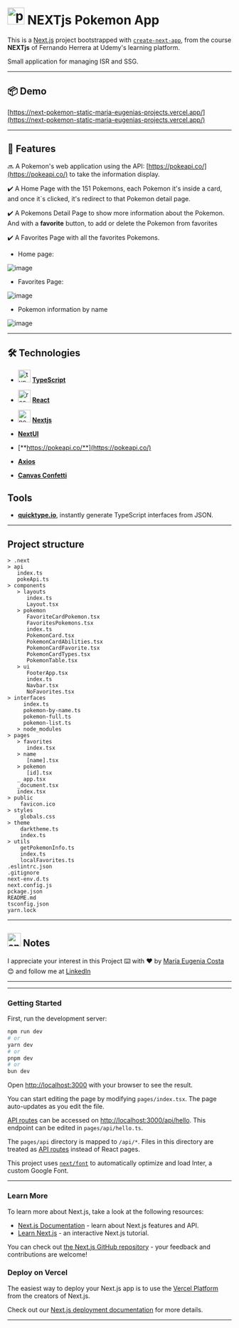 # <img width="38" height="38" src="https://img.icons8.com/color/38/pokemon.png" alt="pokemon"/> NEXTjs Pokemon App

This is a [Next.js](https://nextjs.org/) project bootstrapped with [`create-next-app`](https://github.com/vercel/next.js/tree/canary/packages/create-next-app), from the course **NEXTjs** of Fernando Herrera at Udemy's learning platform.

Small application for managing ISR and SSG.

---

## 📦 Demo 

[https://next-pokemon-static-maria-eugenias-projects.vercel.app/](https://next-pokemon-static-maria-eugenias-projects.vercel.app/)

---

## 📢 Features


🔜 A Pokemon's web application using the API: [https://pokeapi.co/](https://pokeapi.co/) to take the information display.

✔️ A Home Page with the 151 Pokemons, each Pokemon it's inside a card, and once it`s clicked, it's redirect to that Pokemon detail page.  

✔️ A Pokemons Detail Page to show more information about the Pokemon. And with a **favorite** button, to add or delete the Pokemon from favorites

✔️ A Favorites Page with all the favorites Pokemons.

- Home page:

![image](https://github.com/eugenia1984/next-pokemon/assets/72580574/c9d25353-ddff-4b84-8c63-0306a6e4c1b9)

- Favorites Page:

![image](https://github.com/eugenia1984/next-pokemon/assets/72580574/e75b58eb-2d47-43ed-a2e9-2d0230dea4f4)

- Pokemon information by name

![image](https://github.com/eugenia1984/next-pokemon/assets/72580574/f264f7b7-f626-4f91-b871-f73153eba0a7)


---

## 🛠️ Technologies 

- <img width="28" height="28" src="https://img.icons8.com/external-tal-revivo-color-tal-revivo/28/external-typescript-an-open-source-programming-language-developed-and-maintained-by-microsoft-logo-color-tal-revivo.png" alt="typescript icon"/> [**TypeScript**](https://www.typescriptlang.org/)

- <img width="28" height="28" src="https://img.icons8.com/office/28/react.png" alt="react icon"/> [**React**](https://react.dev/)

- <img width="28" height="28" src="https://img.icons8.com/color/28/nextjs.png" alt="nextjs icon"/> [**Nextjs**](https://nextjs.org/)

- [**NextUI**](https://nextui.org/)

- [**https://pokeapi.co/**](https://pokeapi.co/)

- [**Axios**](https://axios-http.com/)

- [**Canvas Confetti**](https://www.npmjs.com/package/canvas-confetti)

## Tools

- [**quicktype.io**](https://quicktype.io/typescript), instantly generate TypeScript interfaces from JSON.

---

## Project structure

```
> .next
> api
   index.ts
   pokeApi.ts
> components
   > layouts
      index.ts
      Layout.tsx
   > pokemon
      FavoriteCardPokemon.tsx
      FavoritesPokemons.tsx
      index.ts
      PokemonCard.tsx
      PokemonCardAbilities.tsx
      PokemonCardFavorite.tsx
      PokemonCardTypes.tsx
      PokemonTable.tsx
   > ui
      FooterApp.tsx
      index.ts
      Navbar.tsx
      NoFavorites.tsx
> interfaces
     index.ts
     pokemon-by-name.ts
     pokemon-full.ts
     pokemon-list.ts
   > node_modules
> pages
   > favorites
      index.tsx
   > name
      [name].tsx   
   > pokemon
      [id].tsx
   _ app.tsx
   _document.tsx
   index.tsx
> public
    favicon.ico
> styles
    globals.css
> theme
    darktheme.ts
    index.ts
> utils
    getPokemonInfo.ts
    index.ts
    localFavorites.ts
.eslintrc.json
.gitignore
next-env.d.ts
next.config.js
pckage.json
README.md
tsconfig.json
yarn.lock
```

---

##  <img width="30" height="30" src="https://img.icons8.com/plasticine/30/apple-notes--v1.png" alt="apple notes"/> Notes

I appreciate your interest in this Project ⌨️ with ❤️ by [María Eugenia Costa](https://github.com/eugenia1984) 😊 and follow me at [LinkedIn](http://www.linkedin.com/in/maríaeugeniacosta)

---
---

### Getting Started

First, run the development server:

```bash
npm run dev
# or
yarn dev
# or
pnpm dev
# or
bun dev
```

Open [http://localhost:3000](http://localhost:3000) with your browser to see the result.

You can start editing the page by modifying `pages/index.tsx`. The page auto-updates as you edit the file.

[API routes](https://nextjs.org/docs/api-routes/introduction) can be accessed on [http://localhost:3000/api/hello](http://localhost:3000/api/hello). This endpoint can be edited in `pages/api/hello.ts`.

The `pages/api` directory is mapped to `/api/*`. Files in this directory are treated as [API routes](https://nextjs.org/docs/api-routes/introduction) instead of React pages.

This project uses [`next/font`](https://nextjs.org/docs/basic-features/font-optimization) to automatically optimize and load Inter, a custom Google Font.

---

### Learn More

To learn more about Next.js, take a look at the following resources:

- [Next.js Documentation](https://nextjs.org/docs) - learn about Next.js features and API.
- [Learn Next.js](https://nextjs.org/learn) - an interactive Next.js tutorial.

You can check out [the Next.js GitHub repository](https://github.com/vercel/next.js/) - your feedback and contributions are welcome!

### Deploy on Vercel

The easiest way to deploy your Next.js app is to use the [Vercel Platform](https://vercel.com/new?utm_medium=default-template&filter=next.js&utm_source=create-next-app&utm_campaign=create-next-app-readme) from the creators of Next.js.

Check out our [Next.js deployment documentation](https://nextjs.org/docs/deployment) for more details.

---
